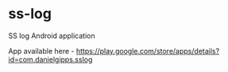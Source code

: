 ss-log
======

SS log Android application

App available here - https://play.google.com/store/apps/details?id=com.danielgipps.sslog
